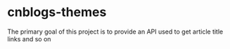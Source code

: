 # cnblogs-themes

The primary goal of this project is to provide an API used to get article title links and so on
